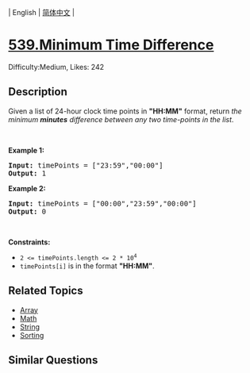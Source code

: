 
| English | [简体中文](README.md) |

# [539.Minimum Time Difference](https://leetcode.com/problems/minimum-time-difference/)
Difficulty:Medium, Likes: 242

## Description

Given a list of 24-hour clock time points in <strong>&quot;HH:MM&quot;</strong> format, return <em>the minimum <b>minutes</b> difference between any two time-points in the list</em>.
<p>&nbsp;</p>
<p><strong class="example">Example 1:</strong></p>
<pre><strong>Input:</strong> timePoints = ["23:59","00:00"]
<strong>Output:</strong> 1
</pre><p><strong class="example">Example 2:</strong></p>
<pre><strong>Input:</strong> timePoints = ["00:00","23:59","00:00"]
<strong>Output:</strong> 0
</pre>
<p>&nbsp;</p>
<p><strong>Constraints:</strong></p>

<ul>
	<li><code>2 &lt;= timePoints.length &lt;= 2 * 10<sup>4</sup></code></li>
	<li><code>timePoints[i]</code> is in the format <strong>&quot;HH:MM&quot;</strong>.</li>
</ul>


## Related Topics

- [Array](https://leetcode-cn.com/tag/array/)
- [Math](https://leetcode-cn.com/tag/math/)
- [String](https://leetcode-cn.com/tag/string/)
- [Sorting](https://leetcode-cn.com/tag/sorting/)

## Similar Questions

